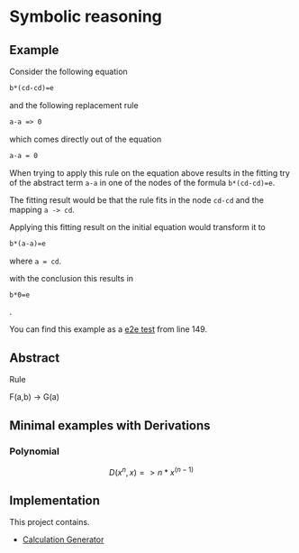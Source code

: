 # Symbolic reasoning

## Example

Consider the following equation

```latex
b*(cd-cd)=e
```

and the following replacement rule

```latex
a-a => 0
```

which comes directly out of the equation

```latex
a-a = 0
```

When trying to apply this rule on the equation above results in the fitting try of the abstract term `a-a` in one of the nodes of the formula `b*(cd-cd)=e`.

The fitting result would be that the rule fits in the node `cd-cd` and the mapping `a -> cd`.

Applying this fitting result on the initial equation would transform it to

```latex
b*(a-a)=e
```

where `a = cd`.

with the conclusion this results in

```latex
b*0=e
```

.

You can find this example as a [e2e test](./libcore/src/apply.rs#L148-L167) from line 149.

## Abstract

Rule

F(a,b) -> G(a)

## Minimal examples with Derivations

### Polynomial

```math
D(x^n, x) => n*x^(n-1)
```

## Implementation

This project contains.

* [Calculation Generator](./generator)